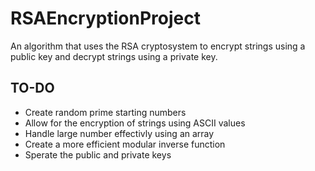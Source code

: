 # RSAEncryptionProject
An algorithm that uses the RSA cryptosystem to encrypt strings using a public key and decrypt strings using a private key.

## TO-DO
- Create random prime starting numbers
- Allow for the encryption of strings using ASCII values
- Handle large number effectivly using an array
- Create a more efficient modular inverse function
- Sperate the public and private keys
